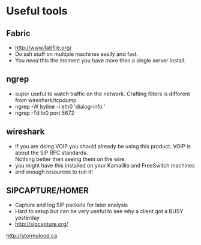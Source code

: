 # Useful tools

## Fabric
* http://www.fabfile.org/
* Do ssh stuff on multiple machines easily and fast.
* You *need* this the moment you have more then a single server install.

## ngrep
  * super useful to watch traffic on the network.  Crafting filters is different from wireshark/tcpdump
  * ngrep -W byline -i eth0 'dialog-info '
  * ngrep -Td lo0 port 5672
  
## wireshark
  * If you are doing VOIP you should already be using this product.  VOIP is about the SIP RFC standards.  
  Nothing better then seeing them on the wire.
 * you might have this installed on your Kamaillio and FreeSwitch machines
  *  and enough resources to run it!

## SIPCAPTURE/HOMER
  * Capture and log SIP packets for later analysis
  * Hard to setup but can be very useful to see why a client got a BUSY yesterday
   * http://sipcapture.org/

http://stormqloud.ca
